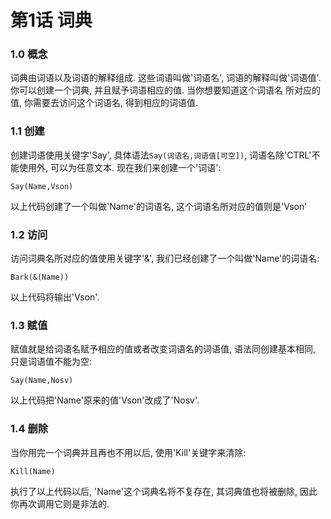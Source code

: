 # 第1话 词典
### 1.0 概念
词典由词语以及词语的解释组成. 这些词语叫做'词语名', 词语的解释叫做'词语值'. 你可以创建一个词典, 并且赋予词语相应的值. 当你想要知道这个词语名
所对应的值, 你需要去访问这个词语名, 得到相应的词语值.

### 1.1 创建
创建词语使用关键字'Say', 具体语法`Say(词语名,词语值[可空])`, 词语名除'CTRL'不能使用外, 可以为任意文本. 现在我们来创建一个'词语':
```
Say(Name,Vson)
```
以上代码创建了一个叫做'Name'的词语名, 这个词语名所对应的值则是'Vson'

### 1.2 访问
访问词典名所对应的值使用关键字'&', 我们已经创建了一个叫做'Name'的词语名:
```
Bark(&(Name))
```
以上代码将输出'Vson'.

### 1.3 赋值
赋值就是给词语名赋予相应的值或者改变词语名的词语值, 语法同创建基本相同, 只是词语值不能为空:
```
Say(Name,Nosv)
```
以上代码把'Name'原来的值'Vson'改成了'Nosv'.
### 1.4 删除
当你用完一个词典并且再也不用以后, 使用'Kill'关键字来清除:
```
Kill(Name)
```
执行了以上代码以后, 'Name'这个词典名将不复存在, 其词典值也将被删除, 因此你再次调用它则是非法的.
